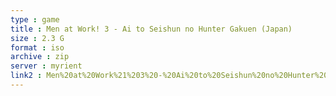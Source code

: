 ```yaml
---
type : game
title : Men at Work! 3 - Ai to Seishun no Hunter Gakuen (Japan)
size : 2.3 G
format : iso
archive : zip
server : myrient
link2 : Men%20at%20Work%21%203%20-%20Ai%20to%20Seishun%20no%20Hunter%20Gakuen%20%28Japan%29
---
```

